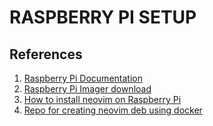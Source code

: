 # RASPBERRY PI SETUP

## References

1. [Raspberry Pi Documentation](https://www.raspberrypi.com/documentation/)
2. [Raspberry Pi Imager download](https://www.raspberrypi.com/software/)
3. [How to install neovim on Raspberry Pi](https://luther.io/articles/how-to-install-neovim-on-raspberry-pi/)
4. [Repo for creating neovim deb using docker](https://github.com/arch-fan/neovim-raspberry)
